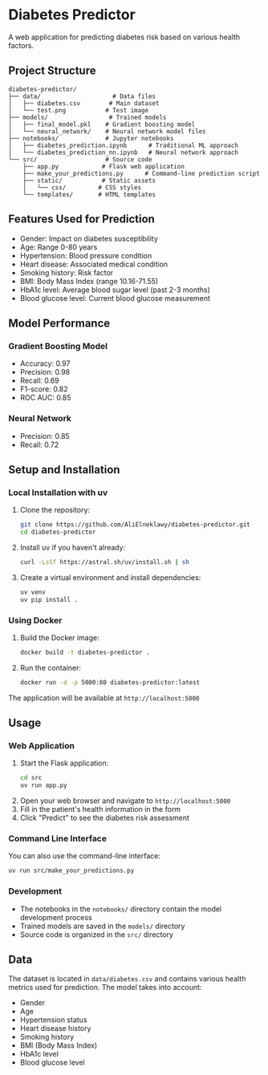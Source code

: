 # Diabetes Predictor

A web application for predicting diabetes risk based on various health factors.

## Project Structure

```
diabetes-predictor/
├── data/                    # Data files
│   ├── diabetes.csv        # Main dataset
│   └── test.png           # Test image
├── models/                 # Trained models
│   ├── final_model.pkl    # Gradient boosting model
│   └── neural_network/    # Neural network model files
├── notebooks/             # Jupyter notebooks
│   ├── diabetes_prediction.ipynb      # Traditional ML approach
│   └── diabetes_prediction_nn.ipynb   # Neural network approach
└── src/                   # Source code
    ├── app.py            # Flask web application
    ├── make_your_predictions.py      # Command-line prediction script
    ├── static/           # Static assets
    │   └── css/         # CSS styles
    └── templates/       # HTML templates
```

## Features Used for Prediction

- Gender: Impact on diabetes susceptibility
- Age: Range 0-80 years
- Hypertension: Blood pressure condition
- Heart disease: Associated medical condition
- Smoking history: Risk factor
- BMI: Body Mass Index (range 10.16-71.55)
- HbA1c level: Average blood sugar level (past 2-3 months)
- Blood glucose level: Current blood glucose measurement

## Model Performance

### Gradient Boosting Model
- Accuracy: 0.97
- Precision: 0.98
- Recall: 0.69
- F1-score: 0.82
- ROC AUC: 0.85

### Neural Network
- Precision: 0.85
- Recall: 0.72

## Setup and Installation

### Local Installation with uv

1. Clone the repository:
   ```bash
   git clone https://github.com/AliElneklawy/diabetes-predictor.git
   cd diabetes-predictor
   ```

2. Install uv if you haven't already:
   ```bash
   curl -LsSf https://astral.sh/uv/install.sh | sh
   ```

3. Create a virtual environment and install dependencies:
   ```bash
   uv venv
   uv pip install .
   ```

### Using Docker

1. Build the Docker image:
   ```bash
   docker build -t diabetes-predictor .
   ```

2. Run the container:
   ```bash
   docker run -d -p 5000:80 diabetes-predictor:latest
   ```

The application will be available at `http://localhost:5000`

## Usage

### Web Application
1. Start the Flask application:
   ```bash
   cd src
   uv run app.py
   ```
2. Open your web browser and navigate to `http://localhost:5000`
3. Fill in the patient's health information in the form
4. Click "Predict" to see the diabetes risk assessment

### Command Line Interface
You can also use the command-line interface:
```bash
uv run src/make_your_predictions.py
```

### Development
- The notebooks in the `notebooks/` directory contain the model development process
- Trained models are saved in the `models/` directory
- Source code is organized in the `src/` directory

## Data

The dataset is located in `data/diabetes.csv` and contains various health metrics used for prediction. The model takes into account:

- Gender
- Age
- Hypertension status
- Heart disease history
- Smoking history
- BMI (Body Mass Index)
- HbA1c level
- Blood glucose level
